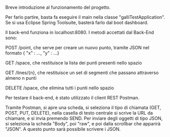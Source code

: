 Breve introduzione al funzionamento del progetto.

Per farlo partire, basta fa eseguire il main nella classe "galliTestApplication".
Se si usa Eclipse Spring Toolsuite, basterà farlo dal boot dashboard.

Il back-end funziona in localhost:8080.
I metodi accettati dal Back-End sono:

POST /point, che serve per creare un nuovo punto, tramite JSON nel formato { "x" : ..., "y" : ...}

GET /space, che restituisce la lista dei punti presenti nello spazio

GET /lines/{n}, che restituisce un set di segmenti che passano attraverso almeno n punti

DELETE /space, che elimina tutti i punti nello spazio


Per testare il back-end, è stato utilizzato il client REST Postman.

Tramite Postman, si apre una scheda, si seleziona il tipo di chiamata (GET, POST, PUT, DELETE), nella casella di testo centrale si scrive la URL da chiamare, e si invia premendo SEND.
Per inviare degli oggetti di tipo JSON, si seleziona la scheda "Body", poi "raw", e poi dalla scrollbar che apparirà "JSON". A questo punto sarà possibile scrivere i JSON.


